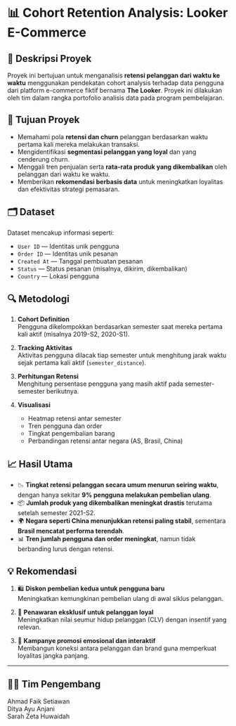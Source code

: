 # 📊 Cohort Retention Analysis: Looker E-Commerce

## 📌 Deskripsi Proyek

Proyek ini bertujuan untuk menganalisis **retensi pelanggan dari waktu ke waktu** menggunakan pendekatan cohort analysis terhadap data pengguna dari platform e-commerce fiktif bernama **The Looker**. Proyek ini dilakukan oleh tim dalam rangka portofolio analisis data pada program pembelajaran.

## 🎯 Tujuan Proyek

- Memahami pola **retensi dan churn** pelanggan berdasarkan waktu pertama kali mereka melakukan transaksi.
- Mengidentifikasi **segmentasi pelanggan yang loyal** dan yang cenderung churn.
- Menggali tren penjualan serta **rata-rata produk yang dikembalikan** oleh pelanggan dari waktu ke waktu.
- Memberikan **rekomendasi berbasis data** untuk meningkatkan loyalitas dan efektivitas strategi pemasaran.

## 🗂️ Dataset

Dataset mencakup informasi seperti:
- `User ID` — Identitas unik pengguna
- `Order ID` — Identitas unik pesanan
- `Created At` — Tanggal pembuatan pesanan
- `Status` — Status pesanan (misalnya, dikirim, dikembalikan)
- `Country` — Lokasi pengguna

## 🔍 Metodologi

1. **Cohort Definition**  
   Pengguna dikelompokkan berdasarkan semester saat mereka pertama kali aktif (misalnya 2019-S2, 2020-S1).

2. **Tracking Aktivitas**  
   Aktivitas pengguna dilacak tiap semester untuk menghitung jarak waktu sejak pertama kali aktif (`semester_distance`).

3. **Perhitungan Retensi**  
   Menghitung persentase pengguna yang masih aktif pada semester-semester berikutnya.

4. **Visualisasi**  
   - Heatmap retensi antar semester
   - Tren pengguna dan order
   - Tingkat pengembalian barang
   - Perbandingan retensi antar negara (AS, Brasil, China)

## 📈 Hasil Utama

- 📉 **Tingkat retensi pelanggan secara umum menurun seiring waktu**, dengan hanya sekitar **9% pengguna melakukan pembelian ulang**.
- 📦 **Jumlah produk yang dikembalikan meningkat drastis** terutama setelah semester 2021-S2.
- 🌍 **Negara seperti China menunjukkan retensi paling stabil**, sementara **Brasil mencatat performa terendah**.
- 📊 **Tren jumlah pengguna dan order meningkat**, namun tidak berbanding lurus dengan retensi.

## 💡 Rekomendasi

1. 🛍️ **Diskon pembelian kedua untuk pengguna baru**  
   Meningkatkan kemungkinan pembelian ulang di awal siklus pelanggan.

2. 🎁 **Penawaran eksklusif untuk pelanggan loyal**  
   Meningkatkan nilai seumur hidup pelanggan (CLV) dengan insentif yang relevan.

3. 📣 **Kampanye promosi emosional dan interaktif**  
   Membangun koneksi antara pelanggan dan brand guna memperkuat loyalitas jangka panjang.

---

## 👨‍💻 Tim Pengembang

Ahmad Faik Setiawan  
Ditya Ayu Anjani  
Sarah Zeta Huwaidah  
